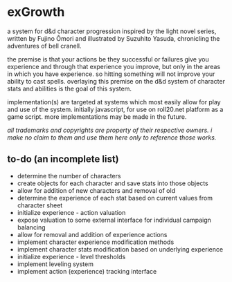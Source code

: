 # exGrowth
a system for d&d character progression inspired by the light novel series, written by Fujino Ōmori and illustrated by Suzuhito Yasuda, chronicling the adventures of bell cranell.

the premise is that your actions be they successful or failures give you experience and through that experience you improve, but only in the areas in which you have experience. so hitting something will not improve your ability to cast spells. overlaying this premise on the d&d system of character stats and abilities is the goal of this system.

implementation(s) are targeted at systems which most easily allow for play and use of the system. initially javascript, for use on roll20.net platform as a game script. more implementations may be made in the future.

*all trademarks and copyrights are property of their respective owners. i make no claim to them and use them here only to reference those works.*

## to-do (an incomplete list)
 * determine the number of characters
 * create objects for each character and save stats into those objects
 * allow for addition of new characters and removal of old
 * determine the experience of each stat based on current values from character sheet
 * initialize experience - action valuation
 * expose valuation to some external interface for individual campaign balancing
 * allow for removal and addition of experience actions
 * implement character experience modification methods
 * implement character stats modification based on underlying experience
 * initialize experience - level thresholds
 * implement leveling system
 * implement action (experience) tracking interface
